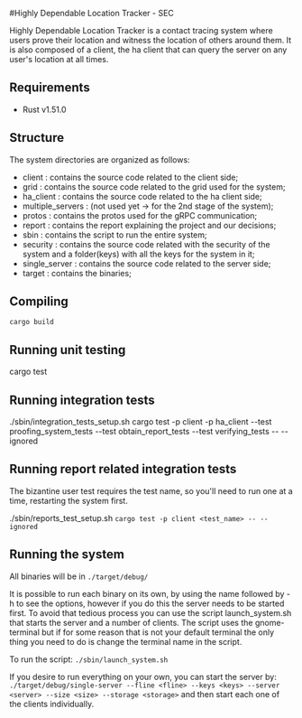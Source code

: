 #Highly Dependable Location Tracker - SEC

Highly Dependable Location Tracker is a contact tracing system where users prove their location and witness the location of others around them. It is also composed of a client, the ha client that can query the server on any user's location at all times.

## Requirements
- Rust v1.51.0

## Structure

The system directories are organized as follows:
* client : contains the source code related to the client side;
* grid : contains the source code related to the grid used for the system;
* ha\_client : contains the source code related to the ha client side;
* multiple\_servers : (not used yet -> for the 2nd stage of the system);
* protos : contains the protos used for the gRPC communication;
* report : contains the report explaining the project and our decisions;
* sbin : contains the script to run the entire system;
* security : contains the source code related with the security of the system and a folder(keys) with all the keys for the system in it;
* single\_server : contains the source code related to the server side;
* target : contains the binaries;

## Compiling

`cargo build`

## Running unit testing
cargo test

## Running integration tests
./sbin/integration_tests_setup.sh
cargo test -p client -p ha_client --test proofing_system_tests --test obtain_report_tests --test verifying_tests -- --ignored

## Running report related integration tests
The bizantine user test requires the test name, so you'll need to run one at a time, restarting the system first.

./sbin/reports_test_setup.sh
`cargo test -p client <test_name> -- --ignored`


## Running the system

All binaries will be in `./target/debug/`

It is possible to run each binary on its own, by using the name followed by -h to see the options, however if you do this the server needs to be started first.
To avoid that tedious process you can use the script launch\_system.sh that starts the server and a number of clients. The script uses the gnome-terminal but if for some reason that is not your default terminal the only thing you need to do is change the terminal name in the script.

To run the script:
`./sbin/launch_system.sh`

If you desire to run everything on your own, you can start the server by: `./target/debug/single-server --fline <fline> --keys <keys> --server <server> --size <size> --storage <storage>` and then start each one of the clients individually.
